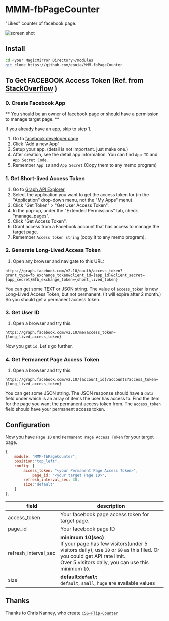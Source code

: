 # MMM-fbPageCounter
"Likes" counter of facebook page.

![screen shot](https://github.com/eouia/MMM-fbPageCounter/blob/master/screenshot.jpg)

## Install
```sh
cd <your MagicMirror Directory>/modules
git clone https://github.com/eouia/MMM-fbPageCounter
```

## To Get FACEBOOK Access Token (Ref. from [StackOverflow](https://stackoverflow.com/questions/17197970/facebook-permanent-page-access-token) )
### 0. Create Facebook App
** You should be an owner of facebook page or should have a permission to manage target page. **

If you already have an app, skip to step 1.
1. Go to [facebook developer page](https://developers.facebook.com/apps/)
2. Click "Add a new App"
3. Setup your app. (detail is not important. just make one.)
4. After creation, see the detail app information. You can find `App ID` and `App Secret Code`.
4. Remember `App ID` and `App Secret` (Copy them to any memo program)

### 1. Get Short-lived Access Token
1. Go to [Graph API Explorer](https://developers.facebook.com/tools/explorer)
2. Select the application you want to get the access token for (in the "Application" drop-down menu, not the "My Apps" menu).
3. Click "Get Token" > "Get User Access Token".
4. In the pop-up, under the "Extended Permissions" tab, check "manage_pages".
5. Click "Get Access Token".
6. Grant access from a Facebook account that has access to manage the target page.
7. Remember `Access token string` (copy it to any memo program).

### 2. Generate Long-Lived Access Token
1. Open any browser and navigate to this URL:
```
https://graph.facebook.com/v2.10/oauth/access_token?grant_type=fb_exchange_token&client_id={app_id}&client_secret={app_secret}&fb_exchange_token={short_lived_token}
```
You can get some TEXT or JSON string. The value of `access_token` is new Long-Lived Access Token, but not permanent. (It will expire after 2 month.) So you should get a permanent access token.

### 3. Get User ID
1. Open a browser and try this.
```
https://graph.facebook.com/v2.10/me?access_token={long_lived_access_token}
```
Now you get `id`. Let's go further.

### 4. Get Permanent Page Access Token
1. Open a browser and try this.
```
https://graph.facebook.com/v2.10/{account_id}/accounts?access_token={long_lived_access_token}
```
You can get some JSON string. The JSON response should have a `data` field under which is an array of items the user has access to. Find the item for the page you want the permanent access token from. The `access_token` field should have your permanent access token. 

## Configuration

Now you have `Page ID` and `Permanent Page Access Token` for your target page.
```javascript
{
    module: "MMM-fbPageCounter",
    position:"top_left",
    config: {
        access_token: "<your Permanent Page Access Token>",
    		page_id: "<your target Page ID>",
      	refresh_interval_sec: 30,
        size:'default'
    }
},
```

|field |  description |
|--- |--- |
|access_token | Your facebook page access token for target page. |
|page_id | Your facebook page ID |
|refresh_interval_sec | **minimum 10(sec)** <br> If your page has few visitors(under 5 visitors daily), use `30` or `60` as this filed. Or you could get API rate limit.<br> Over 5 visitors daily, you can use this minimum `10`. |
|size | **default:`default`** <br> `default`, `small`, `huge` are available values |

## Thanks
Thanks to Chris Nanney, who create [`CSS-Flip-Counter`](http://cnanney.com/journal/code/css-flip-counter-revisited/)

